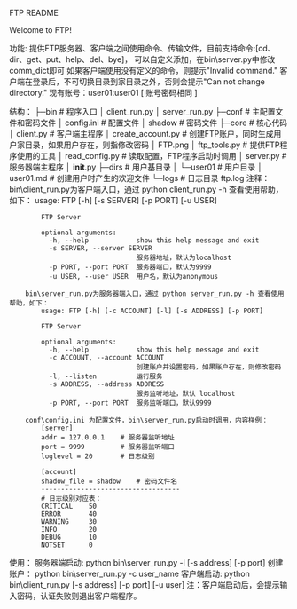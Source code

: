 FTP README

Welcome to FTP!

功能:
    提供FTP服务器、客户端之间使用命令、传输文件，目前支持命令:[cd、dir、get、put、help、del、bye]，
    可以自定义添加，在bin\server.py中修改comm_dict即可
    如果客户端使用没有定义的命令，则提示"Invalid command."
    客户端在登录后，不可切换目录到家目录之外，否则会提示"Can not change directory."
    现有账号：user01:user01  [ 账号密码相同 ]

结构：
    ├─bin       # 程序入口
    │      client_run.py
    │      server_run.py
    ├─conf      # 主配置文件和密码文件
    │      config.ini   # 配置文件
    │      shadow       # 密码文件
    ├─core      # 核心代码
    │     client.py     # 客户端主程序
    │     create_account.py     # 创建FTP账户，同时生成用户家目录，如果用户存在，则指修改密码
    │     FTP.png
    │     ftp_tools.py      # 提供FTP程序使用的工具
    │     read_config.py    # 读取配置，FTP程序启动时调用
    │     server.py         # 服务器端主程序
    │     __init__.py
    ├─dirs      # 用户基目录
    │  └─user01     # 用户目录
    │          user01.md     # 创建用户时产生的欢迎文件
    └─logs      # 日志目录
            ftp.log
    注释：
        bin\client_run.py为客户端入口，通过 python client_run.py -h 查看使用帮助，如下：
            usage: FTP [-h] [-s SERVER] [-p PORT] [-u USER]

            FTP Server

            optional arguments:
              -h, --help            show this help message and exit
              -s SERVER, --server SERVER
                                    服务器地址，默认为localhost
              -p PORT, --port PORT  服务器端口，默认为9999
              -u USER, --user USER  用户名，默认为anonymous

        bin\server_run.py为服务器端入口，通过 python server_run.py -h 查看使用帮助，如下：
            usage: FTP [-h] [-c ACCOUNT] [-l] [-s ADDRESS] [-p PORT]

            FTP Server

            optional arguments:
              -h, --help            show this help message and exit
              -c ACCOUNT, --account ACCOUNT
                                    创建账户并设置密码，如果账户存在，则修改密码
              -l, --listen          运行服务
              -s ADDRESS, --address ADDRESS
                                    服务监听地址，默认 localhost
              -p PORT, --port PORT  服务监听端口，默认9999

        conf\config.ini 为配置文件，bin\server_run.py启动时调用，内容样例：
            [server]
            addr = 127.0.0.1    # 服务器监听地址
            port = 9999         # 服务器监听端口
            loglevel = 20       # 日志级别

            [account]
            shadow_file = shadow    # 密码文件名
            -----------------------------------
            # 日志级别对应表：
            CRITICAL    50
            ERROR       40
            WARNING     30
            INFO        20
            DEBUG       10
            NOTSET      0

使用：
    服务器端启动: python bin\server_run.py -l [-s address] [-p port]
    创建账户：  python bin\server_run.py -c user_name
    客户端启动:  python bin\client_run.py [-s address] [-p port] [-u user]
    注：客户端启动后，会提示输入密码，认证失败则退出客户端程序。

